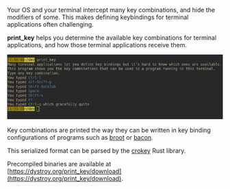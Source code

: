 
Your OS and your terminal intercept many key combinations, and hide the modifiers of some.
This makes defining keybindings for terminal applications often challenging.

**print_key** helps you determine the available key combinations for terminal applications, and how those terminal applications receive them.

![Slava Ukraini](doc/screen.png)

Key combinations are printed the way they can be written in key binding configurations of programs such as [broot](https://dystroy.org/broot) or [bacon](https://dystroy.org/bacon).

This serialized format can be parsed by the [crokey](https://github.com/Canop/crokey) Rust library.

Precompiled binaries are available at [https://dystroy.org/print_key/download](https://dystroy.org/print_key/download).
